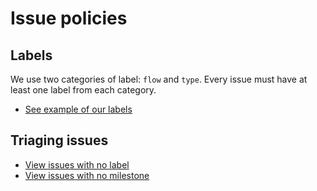 # Issue policies

## Labels

We use two categories of label: `flow` and `type`. Every issue must have at least one label from each category.

- [See example of our labels](https://github.com/material-motion/material-motion-team/labels)

## Triaging issues

- [View issues with no label](https://github.com/issues?utf8=%E2%9C%93&q=user%3Amaterial-motion+is%3Aopen+no%3Alabel)
- [View issues with no milestone](https://github.com/issues?utf8=%E2%9C%93&q=user%3Amaterial-motion+is%3Aopen+no%3Amilestone)
